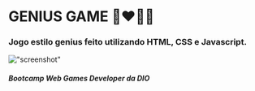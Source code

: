 # GENIUS GAME :green_heart::heart::blue_heart::yellow_heart:

### Jogo estilo genius feito utilizando HTML, CSS e Javascript.

!["screenshot"](https://github.com/bluejynz/dio-geniusgame/genius.png?raw=true)

##### Bootcamp Web Games Developer da DIO